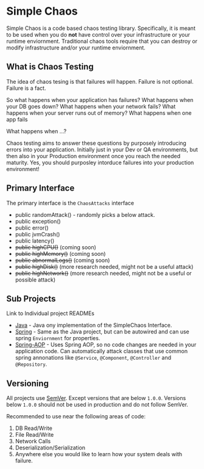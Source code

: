 # Simple Chaos

Simple Chaos is a code based chaos testing library. Specifically, it is meant to be used when you do **not** have control over your infrastructure or your runtime enviornment. Traditional chaos tools require that you can destroy or modify infrastructure and/or your runtime enviornment. 

## What is Chaos Testing
The idea of chaos tesing is that failures will happen. Failure is not optional. Failure is a fact.

So what happens when your application has failures? What happens when your DB goes down? What happens when your network fails? What happens when your server runs out of memory? What happens when one app fails

What happens when ...? 

Chaos testing aims to answer these questions by purposely introducing errors into your application. Initially just in your Dev or QA environments, but then also in your Production environment once you reach the needed maturity. Yes, you should purposley intorduce failures into your production environment!


## Primary Interface
The primary interface is the `ChaosAttacks` interface
* public randomAttack() - randomly picks a below attack.
* public exception()
* public error()
* public jvmCrash()
* public latency()
* ~~public highCPU()~~ (coming soon)
* ~~public highMemory()~~ (coming soon)
* ~~public abnormalLogs()~~ (coming soon)
* ~~public highDisk()~~ (more research needed, might not be a useful attack) 
* ~~public highNetwork()~~ (more research needed, might not be a useful or possible attack) 

## Sub Projects


Link to Individual project READMEs

* [Java](java/README.md) - Java ony implementation of the SimpleChaos Interface.
* [Spring](spring/README.md) - Same as the Java project, but can be autowired and can use spring `Enviornment` for properties.
* [Spring-AOP](spring-aop/README.md) - Uses Spring AOP, so no code changes are needed in your application code. Can automatically attack classes that use common spring annonations like `@Service`, `@Component`, `@Controller` and `@Repository`.


## Versioning

All projects use [SemVer](https://semver.org/). Except versions that are below `1.0.0`. Versions below `1.0.0` should not be used in production and do not follow SemVer.

Recommended to use near the following areas of code:
1. DB Read/Write
2. File Read/Write
3. Network Calls
4. Deserialization/Serialization
5. Anywhere else you would like to learn how your system deals with failure. 
